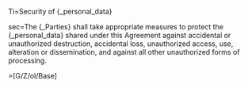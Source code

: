 Ti=Security of {_personal_data}

sec=The {_Parties} shall take appropriate measures to protect the {_personal_data} shared under this Agreement against accidental or unauthorized destruction, accidental loss, unauthorized access, use, alteration or dissemination, and against all other unauthorized forms of processing.

=[G/Z/ol/Base]
